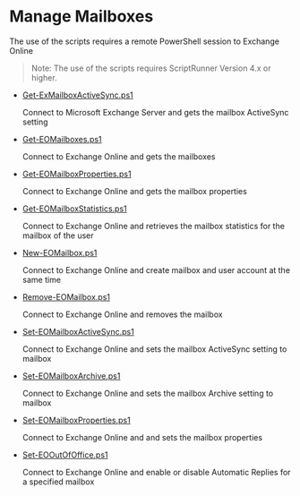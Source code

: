 # Manage Mailboxes
The use of the scripts requires a remote PowerShell session to Exchange Online
> Note: The use of the scripts requires ScriptRunner Version 4.x or higher.

+ [Get-ExMailboxActiveSync.ps1](./Get-ExMailboxActiveSync.ps1)

  Connect to Microsoft Exchange Server and gets the mailbox ActiveSync setting

+ [Get-EOMailboxes.ps1](./Get-EOMailboxes.ps1)

	Connect to Exchange Online and gets the mailboxes

+ [Get-EOMailboxProperties.ps1](./Get-EOMailboxProperties.ps1)

	Connect to Exchange Online and gets the mailbox properties

+ [Get-EOMailboxStatistics.ps1](./Get-EOMailboxStatistics.ps1)

	Connect to Exchange Online and retrieves the mailbox statistics for the mailbox of the user

+ [New-EOMailbox.ps1](./New-EOMailbox.ps1)

	Connect to Exchange Online and create mailbox and user account at the same time

+ [Remove-EOMailbox.ps1](./Remove-EOMailbox.ps1)

	Connect to Exchange Online and removes the mailbox

+ [Set-EOMailboxActiveSync.ps1](./Set-EOMailboxActiveSync.ps1)

	Connect to Exchange Online and sets the mailbox ActiveSync setting to mailbox

+ [Set-EOMailboxArchive.ps1](./Set-EOMailboxArchive.ps1)

	Connect to Exchange Online and sets the mailbox Archive setting to mailbox
	
+ [Set-EOMailboxProperties.ps1](./Set-EOMailboxProperties.ps1)

	Connect to Exchange Online and and sets the mailbox properties

+ [Set-EOOutOfOffice.ps1](./Set-EOOutOfOffice.ps1)

	Connect to Exchange Online and enable or disable Automatic Replies for a specified mailbox